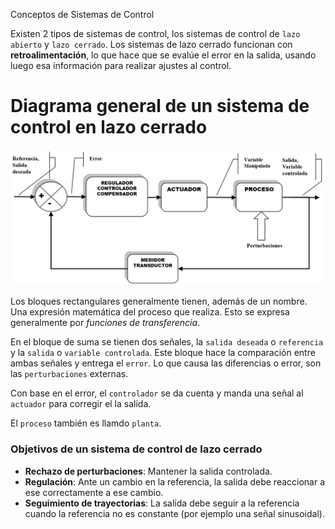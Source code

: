 Conceptos de Sistemas de Control

Existen 2 tipos de sistemas de control, los sistemas de control de `lazo abierto` y `lazo cerrado`. Los sistemas de lazo cerrado funcionan con **retroalimentación**, lo que hace que se evalúe el error en la salida, usando luego esa información para realizar ajustes al control.

# Diagrama general de un sistema de control en lazo cerrado
![cbc0df2d0ae18bfe93258a7bfb707a60.png](../../img/c826405d00db435d9f5a8a7d93236702.png)

Los bloques rectangulares generalmente tienen, además de un nombre. Una expresión matemática del proceso que realiza. Esto se expresa generalmente por *funciones de transferencia*.

En el bloque de suma se tienen dos señales, la `salida deseada` o `referencia` y la `salida` o `variable controlada`. Este bloque hace la comparación entre ambas señales y entrega el `error`. Lo que causa las diferencias o error, son las `perturbaciones` externas.

Con base en el error, el `controlador` se da cuenta y manda una señal al `actuador` para corregir el la salida.

El `proceso` también es llamdo `planta`.

### Objetivos de un sistema de control de lazo cerrado
* **Rechazo de perturbaciones**: Mantener la salida controlada.
* **Regulación**: Ante un cambio en la referencia, la salida debe reaccionar a ese correctamente a ese cambio.
* **Seguimiento de trayectorias**: La salida debe seguir a la referencia cuando la referencia no es constante (por ejemplo una señal sinusoidal).
